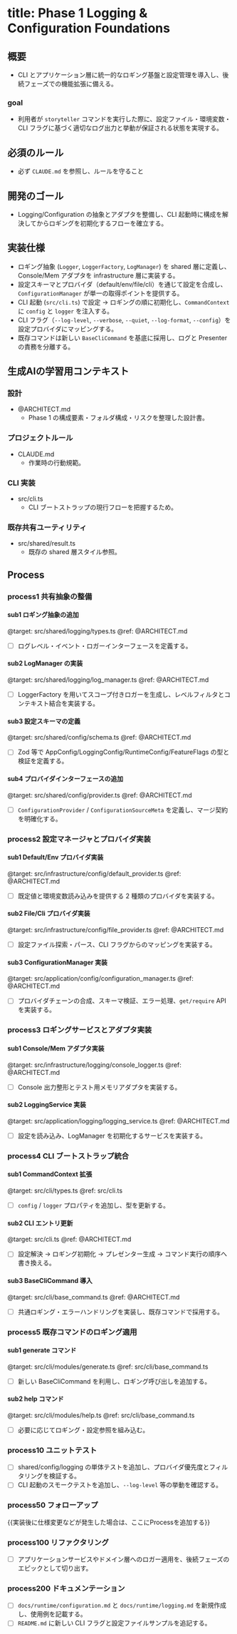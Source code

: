 # title: Phase 1 Logging & Configuration Foundations

## 概要
- CLI とアプリケーション層に統一的なロギング基盤と設定管理を導入し、後続フェーズでの機能拡張に備える。

### goal
- 利用者が `storyteller` コマンドを実行した際に、設定ファイル・環境変数・CLI フラグに基づく適切なログ出力と挙動が保証される状態を実現する。

## 必須のルール
- 必ず `CLAUDE.md` を参照し、ルールを守ること

## 開発のゴール
- Logging/Configuration の抽象とアダプタを整備し、CLI 起動時に構成を解決してからロギングを初期化するフローを確立する。

## 実装仕様
- ロギング抽象 (`Logger`, `LoggerFactory`, `LogManager`) を shared 層に定義し、Console/Mem アダプタを infrastructure 層に実装する。
- 設定スキーマとプロバイダ（default/env/file/cli）を通じて設定を合成し、`ConfigurationManager` が単一の取得ポイントを提供する。
- CLI 起動 (`src/cli.ts`) で設定 → ロギングの順に初期化し、`CommandContext` に `config` と `logger` を注入する。
- CLI フラグ（`--log-level`, `--verbose`, `--quiet`, `--log-format`, `--config`）を設定プロバイダにマッピングする。
- 既存コマンドは新しい `BaseCliCommand` を基底に採用し、ログと Presenter の責務を分離する。

## 生成AIの学習用コンテキスト
### 設計
- @ARCHITECT.md
  - Phase 1 の構成要素・フォルダ構成・リスクを整理した設計書。
### プロジェクトルール
- CLAUDE.md
  - 作業時の行動規範。
### CLI 実装
- src/cli.ts
  - CLI ブートストラップの現行フローを把握するため。
### 既存共有ユーティリティ
- src/shared/result.ts
  - 既存の shared 層スタイル参照。

## Process
### process1 共有抽象の整備
#### sub1 ロギング抽象の追加
@target: src/shared/logging/types.ts
@ref: @ARCHITECT.md
- [ ] ログレベル・イベント・ロガーインターフェースを定義する。

#### sub2 LogManager の実装
@target: src/shared/logging/log_manager.ts
@ref: @ARCHITECT.md
- [ ] LoggerFactory を用いてスコープ付きロガーを生成し、レベルフィルタとコンテキスト結合を実装する。

#### sub3 設定スキーマの定義
@target: src/shared/config/schema.ts
@ref: @ARCHITECT.md
- [ ] Zod 等で AppConfig/LoggingConfig/RuntimeConfig/FeatureFlags の型と検証を定義する。

#### sub4 プロバイダインターフェースの追加
@target: src/shared/config/provider.ts
@ref: @ARCHITECT.md
- [ ] `ConfigurationProvider` / `ConfigurationSourceMeta` を定義し、マージ契約を明確化する。

### process2 設定マネージャとプロバイダ実装
#### sub1 Default/Env プロバイダ実装
@target: src/infrastructure/config/default_provider.ts
@ref: @ARCHITECT.md
- [ ] 既定値と環境変数読み込みを提供する 2 種類のプロバイダを実装する。

#### sub2 File/Cli プロバイダ実装
@target: src/infrastructure/config/file_provider.ts
@ref: @ARCHITECT.md
- [ ] 設定ファイル探索・パース、CLI フラグからのマッピングを実装する。

#### sub3 ConfigurationManager 実装
@target: src/application/config/configuration_manager.ts
@ref: @ARCHITECT.md
- [ ] プロバイダチェーンの合成、スキーマ検証、エラー処理、`get/require` API を実装する。

### process3 ロギングサービスとアダプタ実装
#### sub1 Console/Mem アダプタ実装
@target: src/infrastructure/logging/console_logger.ts
@ref: @ARCHITECT.md
- [ ] Console 出力整形とテスト用メモリアダプタを実装する。

#### sub2 LoggingService 実装
@target: src/application/logging/logging_service.ts
@ref: @ARCHITECT.md
- [ ] 設定を読み込み、LogManager を初期化するサービスを実装する。

### process4 CLI ブートストラップ統合
#### sub1 CommandContext 拡張
@target: src/cli/types.ts
@ref: src/cli.ts
- [ ] `config` / `logger` プロパティを追加し、型を更新する。

#### sub2 CLI エントリ更新
@target: src/cli.ts
@ref: @ARCHITECT.md
- [ ] 設定解決 → ロギング初期化 → プレゼンター生成 → コマンド実行の順序へ書き換える。

#### sub3 BaseCliCommand 導入
@target: src/cli/base_command.ts
@ref: @ARCHITECT.md
- [ ] 共通ロギング・エラーハンドリングを実装し、既存コマンドで採用する。

### process5 既存コマンドのロギング適用
#### sub1 generate コマンド
@target: src/cli/modules/generate.ts
@ref: src/cli/base_command.ts
- [ ] 新しい BaseCliCommand を利用し、ロギング呼び出しを追加する。

#### sub2 help コマンド
@target: src/cli/modules/help.ts
@ref: src/cli/base_command.ts
- [ ] 必要に応じてロギング・設定参照を組み込む。

### process10 ユニットテスト
- [ ] shared/config/logging の単体テストを追加し、プロバイダ優先度とフィルタリングを検証する。
- [ ] CLI 起動のスモークテストを追加し、`--log-level` 等の挙動を確認する。

### process50 フォローアップ
{{実装後に仕様変更などが発生した場合は、ここにProcessを追加する}}

### process100 リファクタリング
- [ ] アプリケーションサービスやドメイン層へのロガー適用を、後続フェーズのエピックとして切り出す。

### process200 ドキュメンテーション
- [ ] `docs/runtime/configuration.md` と `docs/runtime/logging.md` を新規作成し、使用例を記載する。
- [ ] `README.md` に新しい CLI フラグと設定ファイルサンプルを追記する。
